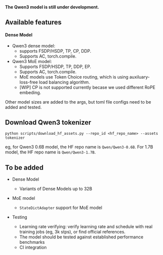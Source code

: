 **The Qwen3 model is still under development.**


## Available features
#### Dense Model
- Qwen3 dense model:
    - supports FSDP/HSDP, TP, CP, DDP.
    - Supports AC, torch.compile.
- Qwen3 MoE model:
    - Supports FSDP/HSDP, TP, DDP, EP.
    - Supports AC, torch.compile.
    - MoE models use Token Choice routing, which is using auxiluary-loss-free load balancing algorithm.
    - [WIP] CP is not supported currently becase we used different RoPE embeding.


Other model sizes are added to the args, but toml file configs need to be added and tested.

## Download Qwen3 tokenizer
```python scripts/download_hf_assets.py --repo_id <hf_repo_name> --assets tokenizer```

eg, for Qwen3 0.6B model, the HF repo name is `Qwen/Qwen3-0.6B`. For 1.7B model, the HF repo name is `Qwen/Qwen3-1.7B`.


## To be added
- Dense Model
    - Variants of Dense Models up to 32B

- MoE model
    - `StateDictAdapter` support for MoE model

- Testing
    - Learning rate verifying: verify learning rate and schedule with real training jobs (eg, 3k stps), or find official references.
    - The model should be tested against established performance benchmarks
    - CI integration
